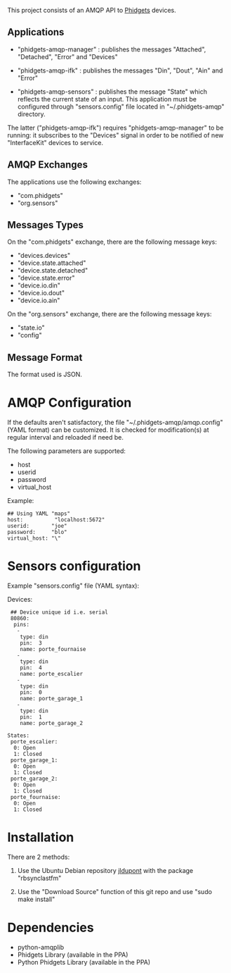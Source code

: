 This project consists of an AMQP API to [Phidgets](http://www.phidgets.com/) devices. 

Applications
------------

- "phidgets-amqp-manager" : publishes the messages "Attached", "Detached", "Error" and "Devices" 

- "phidgets-amqp-ifk" : publishes the messages "Din", "Dout", "Ain" and "Error" 

- "phidgets-amqp-sensors" : publishes the message "State" which reflects the current state of an input. 
  This application must be configured through "sensors.config" file located in "~/.phidgets-amqp" directory.

The latter ("phidgets-amqp-ifk") requires "phidgets-amqp-manager" to be running: it subscribes to the "Devices"
signal in order to be notified of new "InterfaceKit" devices to service.

AMQP Exchanges
--------------

The applications use the following exchanges:

- "com.phidgets"
- "org.sensors"

Messages Types
--------------

On the "com.phidgets" exchange, there are the following message keys:

- "devices.devices"
- "device.state.attached"
- "device.state.detached"
- "device.state.error"
- "device.io.din"
- "device.io.dout"
- "device.io.ain"

On the "org.sensors" exchange, there are the following message keys:

- "state.io"
- "config"

Message Format
--------------

The format used is JSON.


AMQP Configuration
==================

If the defaults aren't satisfactory, the file "~/.phidgets-amqp/amqp.config" (YAML format)
can be customized. It is checked for modification(s) at regular interval and reloaded if need be.

The following parameters are supported:
* host
* userid
* password
* virtual_host

Example:

	## Using YAML "maps"
	host:          "localhost:5672"
	userid:       "joe"
	password:     "blo"
	virtual_host: "\"

Sensors configuration
=====================

Example "sensors.config" file (YAML syntax):

Devices:

	 ## Device unique id i.e. serial
	 80860:
	  pins:
	   -
	    type: din
	    pin:  3
	    name: porte_fournaise
	   - 
	    type: din
	   	pin:  4 
	   	name: porte_escalier
	   -
	    type: din
	    pin:  0
	    name: porte_garage_1
	   -
	    type: din
	    pin:  1
	    name: porte_garage_2

	States:
	 porte_escalier:
	  0: Open
	  1: Closed
	 porte_garage_1:
	  0: Open
	  1: Closed
	 porte_garage_2:
	  0: Open
	  1: Closed
	 porte_fournaise:
	  0: Open
	  1: Closed


Installation
============
There are 2 methods:

1. Use the Ubuntu Debian repository [jldupont](https://launchpad.net/~jldupont/+archive/phidgets)  with the package "rbsynclastfm"

2. Use the "Download Source" function of this git repo and use "sudo make install"

Dependencies
============

* python-amqplib
* Phidgets Library (available in the PPA)
* Python Phidgets Library (available in the PPA)
